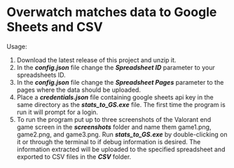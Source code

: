 # Overwatch matches data to Google Sheets and CSV

Usage:

1. Download the latest release of this project and unzip it.
2. In the ***config.json*** file change the ***Spreadsheet ID*** parameter to your spreadsheets ID.
3. In the ***config.json*** file change the ***Spreadsheet Pages*** parameter to the pages where the data should be uploaded.
6. Place a ***credentials.json*** file containing google sheets api key in the same directory as the ***stats_to_GS.exe*** file. The first time the program is run it will prompt for a login.
7. To run the program put up to three screenshots of the Valorant end game screen in the ***screenshots*** folder and name them game1.png, game2.png, and game3.png. Run ***stats_to_GS.exe*** by double-clicking on it or through the terminal to if debug information is desired. The information extracted will be uploaded to the specified spreadsheet and exported to CSV files in the ***CSV*** folder.
